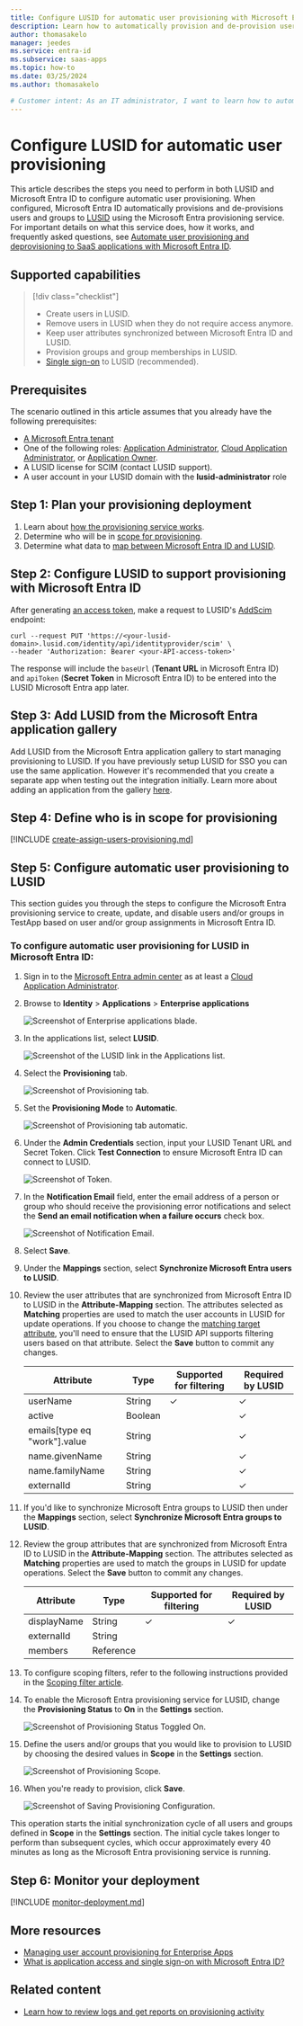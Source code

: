 ```yaml
---
title: Configure LUSID for automatic user provisioning with Microsoft Entra ID
description: Learn how to automatically provision and de-provision user accounts from Microsoft Entra ID to LUSID.
author: thomasakelo
manager: jeedes
ms.service: entra-id
ms.subservice: saas-apps
ms.topic: how-to
ms.date: 03/25/2024
ms.author: thomasakelo

# Customer intent: As an IT administrator, I want to learn how to automatically provision and deprovision user accounts from Microsoft Entra ID to LUSID so that I can streamline the user management process and ensure that users have the appropriate access to LUSID.
---
```


# Configure LUSID for automatic user provisioning

This article describes the steps you need to perform in both LUSID and Microsoft Entra ID to configure automatic user provisioning. When configured, Microsoft Entra ID automatically provisions and de-provisions users and groups to [LUSID](https://www.finbourne.com/lusid) using the Microsoft Entra provisioning service. For important details on what this service does, how it works, and frequently asked questions, see [Automate user provisioning and deprovisioning to SaaS applications with Microsoft Entra ID](~/identity/app-provisioning/user-provisioning.md). 


## Supported capabilities
> [!div class="checklist"]
> * Create users in LUSID.
> * Remove users in LUSID when they do not require access anymore.
> * Keep user attributes synchronized between Microsoft Entra ID and LUSID.
> * Provision groups and group memberships in LUSID.
> * [Single sign-on](lusid-tutorial.md) to LUSID (recommended).

## Prerequisites

The scenario outlined in this article assumes that you already have the following prerequisites:

* [A Microsoft Entra tenant](~/identity-platform/quickstart-create-new-tenant.md) 
* One of the following roles: [Application Administrator](/entra/identity/role-based-access-control/permissions-reference#application-administrator), [Cloud Application Administrator](/entra/identity/role-based-access-control/permissions-reference#cloud-application-administrator), or [Application Owner](/entra/fundamentals/users-default-permissions#owned-enterprise-applications).
* A LUSID license for SCIM (contact LUSID support).
* A user account in your LUSID domain with the **lusid-administrator** role

## Step 1: Plan your provisioning deployment
1. Learn about [how the provisioning service works](~/identity/app-provisioning/user-provisioning.md).
1. Determine who will be in [scope for provisioning](~/identity/app-provisioning/define-conditional-rules-for-provisioning-user-accounts.md).
1. Determine what data to [map between Microsoft Entra ID and LUSID](~/identity/app-provisioning/customize-application-attributes.md).

<a name='step-2-configure-lusid-to-support-provisioning-with-azure-ad'></a>

## Step 2: Configure LUSID to support provisioning with Microsoft Entra ID
After generating [an access token](https://support.lusid.com/knowledgebase/article/KA-01654/), make a request to LUSID's [AddScim](https://www.lusid.com/identity/swagger/index.html) endpoint:

```
curl --request PUT 'https://<your-lusid-domain>.lusid.com/identity/api/identityprovider/scim' \
--header 'Authorization: Bearer <your-API-access-token>'
```

The response will include the `baseUrl` (**Tenant URL** in Microsoft Entra ID) and `apiToken` (**Secret Token** in Microsoft Entra ID) to be entered into the LUSID Microsoft Entra app later.

<a name='step-3-add-lusid-from-the-azure-ad-application-gallery'></a>

## Step 3: Add LUSID from the Microsoft Entra application gallery

Add LUSID from the Microsoft Entra application gallery to start managing provisioning to LUSID. If you have previously setup LUSID for SSO you can use the same application. However it's recommended that you create a separate app when testing out the integration initially. Learn more about adding an application from the gallery [here](~/identity/enterprise-apps/add-application-portal.md). 

## Step 4: Define who is in scope for provisioning 

[!INCLUDE [create-assign-users-provisioning.md](~/identity/saas-apps/includes/create-assign-users-provisioning.md)]

## Step 5: Configure automatic user provisioning to LUSID 

This section guides you through the steps to configure the Microsoft Entra provisioning service to create, update, and disable users and/or groups in TestApp based on user and/or group assignments in Microsoft Entra ID.

<a name='to-configure-automatic-user-provisioning-for-lusid-in-azure-ad'></a>

### To configure automatic user provisioning for LUSID in Microsoft Entra ID:

1. Sign in to the [Microsoft Entra admin center](https://entra.microsoft.com) as at least a [Cloud Application Administrator](~/identity/role-based-access-control/permissions-reference.md#cloud-application-administrator).
1. Browse to **Identity** > **Applications** > **Enterprise applications**

	![Screenshot of Enterprise applications blade.](common/enterprise-applications.png)

1. In the applications list, select **LUSID**.

	![Screenshot of the LUSID link in the Applications list.](common/all-applications.png)

1. Select the **Provisioning** tab.

	![Screenshot of Provisioning tab.](common/provisioning.png)

1. Set the **Provisioning Mode** to **Automatic**.

	![Screenshot of Provisioning tab automatic.](common/provisioning-automatic.png)

1. Under the **Admin Credentials** section, input your LUSID Tenant URL and Secret Token. Click **Test Connection** to ensure Microsoft Entra ID can connect to LUSID.

 	![Screenshot of Token.](common/provisioning-testconnection-tenanturltoken.png)

1. In the **Notification Email** field, enter the email address of a person or group who should receive the provisioning error notifications and select the **Send an email notification when a failure occurs** check box.

	![Screenshot of Notification Email.](common/provisioning-notification-email.png)

1. Select **Save**.

1. Under the **Mappings** section, select **Synchronize Microsoft Entra users to LUSID**.

1. Review the user attributes that are synchronized from Microsoft Entra ID to LUSID in the **Attribute-Mapping** section. The attributes selected as **Matching** properties are used to match the user accounts in LUSID for update operations. If you choose to change the [matching target attribute](~/identity/app-provisioning/customize-application-attributes.md), you'll need to ensure that the LUSID API supports filtering users based on that attribute. Select the **Save** button to commit any changes.

   |Attribute|Type|Supported for filtering|Required by LUSID|
   |---|---|---|---|
   |userName|String|&check;|&check;
   |active|Boolean||&check;
   |emails[type eq "work"].value|String||&check;
   |name.givenName|String||&check;
   |name.familyName|String||&check;
   |externalId|String||&check;

1. If you'd like to synchronize Microsoft Entra groups to LUSID then under the **Mappings** section, select **Synchronize Microsoft Entra groups to LUSID**.

1. Review the group attributes that are synchronized from Microsoft Entra ID to LUSID in the **Attribute-Mapping** section. The attributes selected as **Matching** properties are used to match the groups in LUSID for update operations. Select the **Save** button to commit any changes.

   |Attribute|Type|Supported for filtering|Required by LUSID|
   |---|---|---|---|
   |displayName|String|&check;|&check;
   |externalId|String||
   |members|Reference||
   
1. To configure scoping filters, refer to the following instructions provided in the [Scoping filter  article](~/identity/app-provisioning/define-conditional-rules-for-provisioning-user-accounts.md).

1. To enable the Microsoft Entra provisioning service for LUSID, change the **Provisioning Status** to **On** in the **Settings** section.

	![Screenshot of Provisioning Status Toggled On.](common/provisioning-toggle-on.png)

1. Define the users and/or groups that you would like to provision to LUSID by choosing the desired values in **Scope** in the **Settings** section.

	![Screenshot of Provisioning Scope.](common/provisioning-scope.png)

1. When you're ready to provision, click **Save**.

	![Screenshot of Saving Provisioning Configuration.](common/provisioning-configuration-save.png)

This operation starts the initial synchronization cycle of all users and groups defined in **Scope** in the **Settings** section. The initial cycle takes longer to perform than subsequent cycles, which occur approximately every 40 minutes as long as the Microsoft Entra provisioning service is running. 

## Step 6: Monitor your deployment

[!INCLUDE [monitor-deployment.md](~/identity/saas-apps/includes/monitor-deployment.md)]

## More resources

* [Managing user account provisioning for Enterprise Apps](~/identity/app-provisioning/configure-automatic-user-provisioning-portal.md)
* [What is application access and single sign-on with Microsoft Entra ID?](~/identity/enterprise-apps/what-is-single-sign-on.md)

## Related content

* [Learn how to review logs and get reports on provisioning activity](~/identity/app-provisioning/check-status-user-account-provisioning.md)
